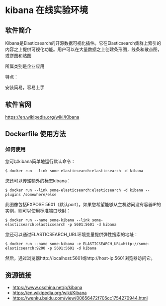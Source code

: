 # kibana 在线实验环境

## 软件简介

Kibana是Elasticsearch的开源数据可视化插件。它在Elasticsearch集群上索引的内容之上提供可视化功能。用户可以在大量数据之上创建条形图，线条和散点图，或饼图和贴图

所属类别是企业应用

特点：

安装简易，容易上手

## 软件官网

https://en.wikipedia.org/wiki/Kibana

## Dockerfile 使用方法

### 如何使用
您可以kibana简单地运行默认命令：
```
$ docker run --link some-elasticsearch:elasticsearch -d kibana
```
您还可以传递额外的标志kibana：
```
$ docker run --link some-elasticsearch:elasticsearch -d kibana --plugins /somewhere/else
```
此图像包括EXPOSE 5601（默认port）。如果您希望能够从主机访问没有容器IP的实例，则可以使用标准端口映射：
```
$ docker run --name some-kibana --link some-elasticsearch:elasticsearch -p 5601:5601 -d kibana
```
您还可以通过ELASTICSEARCH_URL环境变量提供弹性搜索的地址：
```
$ docker run --name some-kibana -e ELASTICSEARCH_URL=http://some-elasticsearch:9200 -p 5601:5601 -d kibana
```
然后，通过浏览器http://localhost:5601或http://host-ip:5601浏览器访问它。

## 资源链接

- https://www.oschina.net/p/kibana
- https://en.wikipedia.org/wiki/Kibana
- https://wenku.baidu.com/view/00656472f705cc1754270944.html

